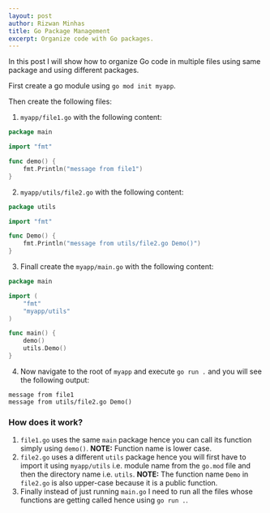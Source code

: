 ```yaml
---
layout: post
author: Rizwan Minhas
title: Go Package Management
excerpt: Organize code with Go packages. 
---
```


In this post I will show how to organize Go code in multiple files using same package and using different packages.

First create a go module using `go mod init myapp`.

Then create the following files:

1. `myapp/file1.go` with the following content:
```go
package main

import "fmt"

func demo() {
	fmt.Println("message from file1")
}

```
2. `myapp/utils/file2.go` with the following content:
```go
package utils

import "fmt"

func Demo() {
	fmt.Println("message from utils/file2.go Demo()")
}
```

3. Finall create the `myapp/main.go` with the following content:
```go
package main

import (
    "fmt"
    "myapp/utils"
)

func main() {
    demo()
    utils.Demo()
}
```

4. Now navigate to the root of `myapp` and execute `go run .` and you will see the following output:
```
message from file1
message from utils/file2.go Demo()
```

### How does it work?
1. `file1.go` uses the same `main` package hence you can call its function simply using `demo()`. **NOTE:** Function name is lower case.
2. `file2.go` uses a different `utils` package hence you will first have to import it using `myapp/utils` i.e. module name from the `go.mod` file and then the directory name i.e. `utils`. **NOTE:** The function name `Demo` in `file2.go` is also upper-case because it is a public function.
3. Finally instead of just running `main.go` I need to run all the files whose functions are getting called hence using `go run .`.